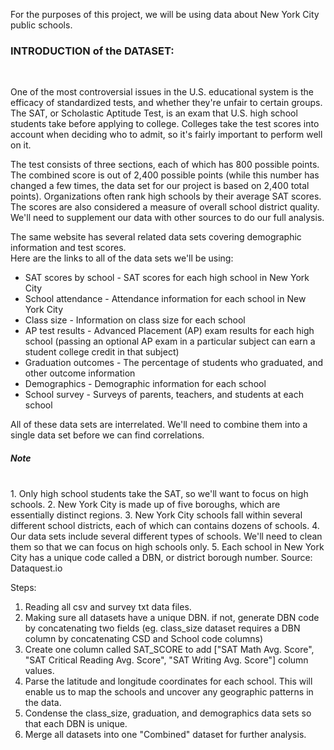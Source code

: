 For the purposes of this project, we will be using data about New York City public schools.

<h3>INTRODUCTION of the DATASET: </h3><br/>

One of the most controversial issues in the U.S. educational system is the efficacy of standardized tests, and whether they're unfair to certain groups. <br/>
The SAT, or Scholastic Aptitude Test, is an exam that U.S. high school students take before applying to college. Colleges take the test scores into account when deciding who to admit, so it's fairly important to perform well on it.

The test consists of three sections, each of which has 800 possible points. The combined score is out of 2,400 possible points (while this number has changed a few times, the data set for our project is based on 2,400 total points). Organizations often rank high schools by their average SAT scores. The scores are also considered a measure of overall school district quality.
We'll need to supplement our data with other sources to do our full analysis.

The same website has several related data sets covering demographic information and test scores.<br/>
Here are the links to all of the data sets we'll be using:

- SAT scores by school - SAT scores for each high school in New York City
- School attendance - Attendance information for each school in New York City
- Class size - Information on class size for each school
- AP test results - Advanced Placement (AP) exam results for each high school (passing an optional AP exam in a particular subject can earn a student college credit in that subject)
- Graduation outcomes - The percentage of students who graduated, and other outcome information
- Demographics - Demographic information for each school
- School survey - Surveys of parents, teachers, and students at each school

All of these data sets are interrelated. We'll need to combine them into a single data set before we can find correlations.

<h5> Note </h5><br/>
1. Only high school students take the SAT, so we'll want to focus on high schools.
2. New York City is made up of five boroughs, which are essentially distinct regions.
3. New York City schools fall within several different school districts, each of which can contains dozens of schools.
4. Our data sets include several different types of schools. We'll need to clean them so that we can focus on high schools only.
5. Each school in New York City has a unique code called a DBN, or district borough number.
Source: Dataquest.io

Steps:
1. Reading all csv and survey txt data files.
2. Making sure all datasets have a unique DBN.
if not, generate DBN code by concatenating two fields (eg. class_size dataset requires a DBN column by concatenating CSD and School code columns)
3. Create one column called SAT_SCORE to add ["SAT Math Avg. Score", "SAT Critical Reading Avg. Score", "SAT Writing Avg. Score"] column values.
4. Parse the latitude and longitude coordinates for each school. This will enable us to map the schools and uncover any geographic patterns in the data. 
5. Condense the class_size, graduation, and demographics data sets so that each DBN is unique.
6. Merge all datasets into one "Combined" dataset for further analysis.
